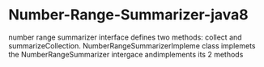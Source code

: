# Number-Range-Summarizer-java8

number range summarizer interface defines two methods: collect and summarizeCollection.
NumberRangeSummarizerImpleme class implemets the NumberRangeSummarizer intergace andimplements its 2 methods

